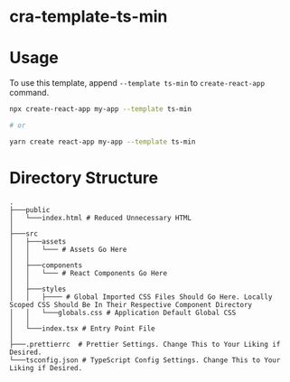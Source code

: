 # cra-template-ts-min

# Usage

To use this template, append `--template ts-min` to `create-react-app` command.

```sh
npx create-react-app my-app --template ts-min

# or

yarn create react-app my-app --template ts-min
```

# Directory Structure

```
.
├───public
│   └───index.html # Reduced Unnecessary HTML
│
├───src
│   ├───assets
│   │   └─── # Assets Go Here
│   │
│   ├───components
│   │   └─── # React Components Go Here
│   │
│   ├───styles
│   │   ├──── # Global Imported CSS Files Should Go Here. Locally Scoped CSS Should Be In Their Respective Component Directory
│   │   └───globals.css # Application Default Global CSS
│   │
│   └───index.tsx # Entry Point File
│
├───.prettierrc  # Prettier Settings. Change This to Your Liking if Desired.
└───tsconfig.json # TypeScript Config Settings. Change This to Your Liking if Desired.
```
